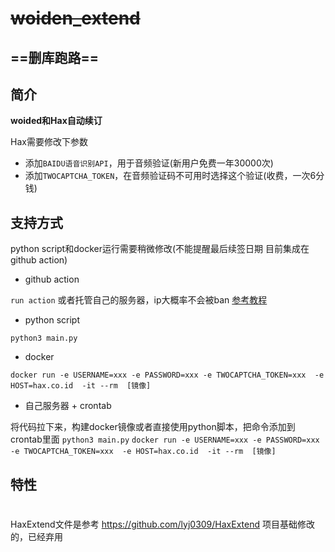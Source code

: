 
# ~~woiden_extend~~

## ==删库跑路==

## 简介

**woided和Hax自动续订**

Hax需要修改下参数

+ 添加`BAIDU语音识别API`，用于音频验证(新用户免费一年30000次)
+ 添加`TWOCAPTCHA_TOKEN`，在音频验证码不可用时选择这个验证(收费，一次6分钱)


## 支持方式
python script和docker运行需要稍微修改(不能提醒最后续签日期 目前集成在github action)

- github action

`run action`
或者托管自己的服务器，ip大概率不会被ban  [参考教程](https://docs.github.com/cn/actions/hosting-your-own-runners/about-self-hosted-runners)
- python script

`python3 main.py`
- docker

`docker run -e USERNAME=xxx -e PASSWORD=xxx -e TWOCAPTCHA_TOKEN=xxx  -e HOST=hax.co.id  -it --rm  [镜像]` 
- 自己服务器 + crontab

将代码拉下来，构建docker镜像或者直接使用python脚本，把命令添加到crontab里面
`python3 main.py`
`docker run -e USERNAME=xxx -e PASSWORD=xxx -e TWOCAPTCHA_TOKEN=xxx  -e HOST=hax.co.id  -it --rm  [镜像]`

## 特性





<h1></h1>

HaxExtend文件是参考 https://github.com/lyj0309/HaxExtend 项目基础修改的，已经弃用
